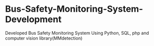 # Bus-Safety-Monitoring-System-Development
Developed Bus Safety Monitoring System Using Python, SQL, php and computer vision library(MMdetection)
